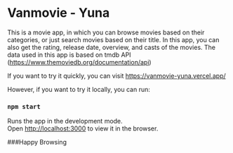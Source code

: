 # Vanmovie - Yuna

This is a movie app, in which you can browse movies based on their categories, or just search movies based on their title. In this app, you can also get the rating, release date, overview, and casts of the movies. The data used in this app is based on tmdb API (https://www.themoviedb.org/documentation/api)

If you want to try it quickly, you can visit https://vanmovie-yuna.vercel.app/

However, if you want to try it locally, you can run:

### `npm start`

Runs the app in the development mode.\
Open [http://localhost:3000](http://localhost:3000) to view it in the browser.

###Happy Browsing
